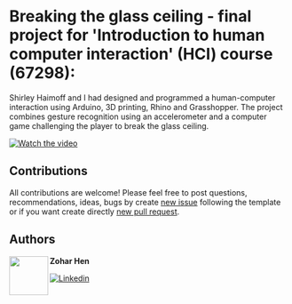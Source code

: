 # Breaking the glass ceiling - final project for 'Introduction to human computer interaction' (HCI) course (67298):
Shirley Haimoff and I had designed and programmed a human-computer interaction using Arduino, 3D printing, Rhino and Grasshopper. 
The project combines gesture recognition using an accelerometer and a computer game challenging the player to break the glass ceiling. 

[![Watch the video](https://user-images.githubusercontent.com/49272962/113002549-8fd3eb80-917a-11eb-965d-270398632853.png)](https://user-images.githubusercontent.com/49272962/113001302-5949a100-9179-11eb-92e5-f8f246e2bbed.mp4)

## Contributions

All contributions are welcome!
Please feel free to post questions, recommendations, ideas, bugs by create [new issue](https://github.com/zoharhen/HUMAN-COMPUTER-INTERACTION---breaking-the-glass-ceiling/issues/new) following the template or if you want create directly [new pull request](https://github.com/zoharhen/HUMAN-COMPUTER-INTERACTION---breaking-the-glass-ceiling/compare).

## Authors

<a href="https://www.linkedin.com/in/zohar-hen-3477a7177/" target="_blank">
  <img src="https://avatars0.githubusercontent.com/u/49272962" width="70" align="left">
</a>

**Zohar Hen**

[![Linkedin](https://img.shields.io/badge/-linkedin-grey?logo=linkedin)](https://www.linkedin.com/in/zohar-hen-3477a7177/)
